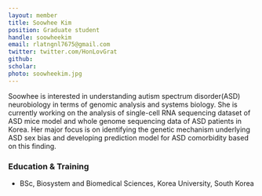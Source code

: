 ```yaml
---
layout: member
title: Soowhee Kim
position: Graduate student
handle: soowheekim
email: rlatngnl7675@gmail.com
twitter: twitter.com/HonLovGrat
github: 
scholar: 
photo: soowheekim.jpg
---
```


Soowhee is interested in understanding autism spectrum disorder(ASD) neurobiology in terms of genomic analysis and systems biology. She is currently working on the analysis of single-cell RNA sequencing dataset of ASD mice model and whole genome sequencing data of ASD patients in Korea. Her major focus is on identifying the genetic mechanism underlying ASD sex bias and developing prediction model for ASD comorbidity based on this finding.

### Education & Training
- BSc, Biosystem and Biomedical Sciences, Korea University, South Korea